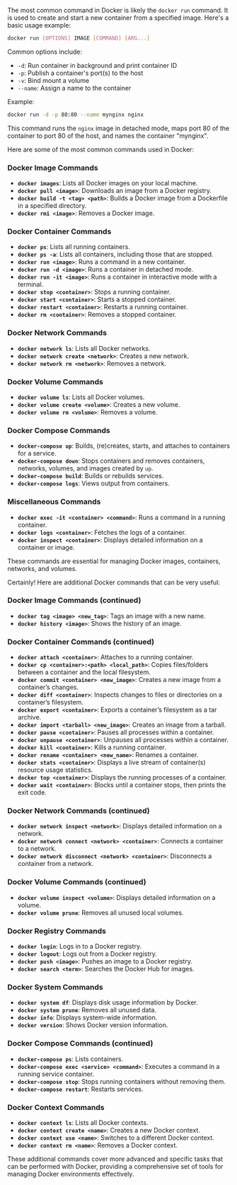 The most common command in Docker is likely the `docker run` command. It is used to create and start a new container from a specified image. Here's a basic usage example:

```sh
docker run [OPTIONS] IMAGE [COMMAND] [ARG...]
```

Common options include:

- `-d`: Run container in background and print container ID
- `-p`: Publish a container's port(s) to the host
- `-v`: Bind mount a volume
- `--name`: Assign a name to the container

Example:

```sh
docker run -d -p 80:80 --name mynginx nginx
```

This command runs the `nginx` image in detached mode, maps port 80 of the container to port 80 of the host, and names the container "mynginx".

Here are some of the most common commands used in Docker:

### Docker Image Commands
- **`docker images`**: Lists all Docker images on your local machine.
- **`docker pull <image>`**: Downloads an image from a Docker registry.
- **`docker build -t <tag> <path>`**: Builds a Docker image from a Dockerfile in a specified directory.
- **`docker rmi <image>`**: Removes a Docker image.

### Docker Container Commands
- **`docker ps`**: Lists all running containers.
- **`docker ps -a`**: Lists all containers, including those that are stopped.
- **`docker run <image>`**: Runs a command in a new container.
- **`docker run -d <image>`**: Runs a container in detached mode.
- **`docker run -it <image>`**: Runs a container in interactive mode with a terminal.
- **`docker stop <container>`**: Stops a running container.
- **`docker start <container>`**: Starts a stopped container.
- **`docker restart <container>`**: Restarts a running container.
- **`docker rm <container>`**: Removes a stopped container.

### Docker Network Commands
- **`docker network ls`**: Lists all Docker networks.
- **`docker network create <network>`**: Creates a new network.
- **`docker network rm <network>`**: Removes a network.

### Docker Volume Commands
- **`docker volume ls`**: Lists all Docker volumes.
- **`docker volume create <volume>`**: Creates a new volume.
- **`docker volume rm <volume>`**: Removes a volume.

### Docker Compose Commands
- **`docker-compose up`**: Builds, (re)creates, starts, and attaches to containers for a service.
- **`docker-compose down`**: Stops containers and removes containers, networks, volumes, and images created by `up`.
- **`docker-compose build`**: Builds or rebuilds services.
- **`docker-compose logs`**: Views output from containers.

### Miscellaneous Commands
- **`docker exec -it <container> <command>`**: Runs a command in a running container.
- **`docker logs <container>`**: Fetches the logs of a container.
- **`docker inspect <container>`**: Displays detailed information on a container or image.

These commands are essential for managing Docker images, containers, networks, and volumes.

Certainly! Here are additional Docker commands that can be very useful:

### Docker Image Commands (continued)
- **`docker tag <image> <new_tag>`**: Tags an image with a new name.
- **`docker history <image>`**: Shows the history of an image.

### Docker Container Commands (continued)
- **`docker attach <container>`**: Attaches to a running container.
- **`docker cp <container>:<path> <local_path>`**: Copies files/folders between a container and the local filesystem.
- **`docker commit <container> <new_image>`**: Creates a new image from a container’s changes.
- **`docker diff <container>`**: Inspects changes to files or directories on a container’s filesystem.
- **`docker export <container>`**: Exports a container’s filesystem as a tar archive.
- **`docker import <tarball> <new_image>`**: Creates an image from a tarball.
- **`docker pause <container>`**: Pauses all processes within a container.
- **`docker unpause <container>`**: Unpauses all processes within a container.
- **`docker kill <container>`**: Kills a running container.
- **`docker rename <container> <new_name>`**: Renames a container.
- **`docker stats <container>`**: Displays a live stream of container(s) resource usage statistics.
- **`docker top <container>`**: Displays the running processes of a container.
- **`docker wait <container>`**: Blocks until a container stops, then prints the exit code.

### Docker Network Commands (continued)
- **`docker network inspect <network>`**: Displays detailed information on a network.
- **`docker network connect <network> <container>`**: Connects a container to a network.
- **`docker network disconnect <network> <container>`**: Disconnects a container from a network.

### Docker Volume Commands (continued)
- **`docker volume inspect <volume>`**: Displays detailed information on a volume.
- **`docker volume prune`**: Removes all unused local volumes.

### Docker Registry Commands
- **`docker login`**: Logs in to a Docker registry.
- **`docker logout`**: Logs out from a Docker registry.
- **`docker push <image>`**: Pushes an image to a Docker registry.
- **`docker search <term>`**: Searches the Docker Hub for images.

### Docker System Commands
- **`docker system df`**: Displays disk usage information by Docker.
- **`docker system prune`**: Removes all unused data.
- **`docker info`**: Displays system-wide information.
- **`docker version`**: Shows Docker version information.

### Docker Compose Commands (continued)
- **`docker-compose ps`**: Lists containers.
- **`docker-compose exec <service> <command>`**: Executes a command in a running service container.
- **`docker-compose stop`**: Stops running containers without removing them.
- **`docker-compose restart`**: Restarts services.

### Docker Context Commands
- **`docker context ls`**: Lists all Docker contexts.
- **`docker context create <name>`**: Creates a new Docker context.
- **`docker context use <name>`**: Switches to a different Docker context.
- **`docker context rm <name>`**: Removes a Docker context.

These additional commands cover more advanced and specific tasks that can be performed with Docker, providing a comprehensive set of tools for managing Docker environments effectively.